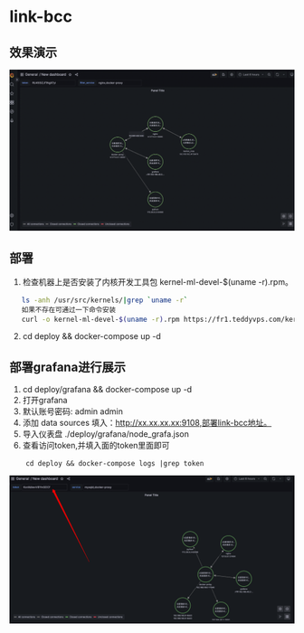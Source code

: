 # link-bcc

## 效果演示

![image](./images/1.png)

## 部署
1. 检查机器上是否安装了内核开发工具包 kernel-ml-devel-$(uname -r).rpm。 
```bash
   ls -anh /usr/src/kernels/|grep `uname -r`
   如果不存在可通过一下命令安装
   curl -o kernel-ml-devel-$(uname -r).rpm https://fr1.teddyvps.com/kernel/el7/kernel-ml-devel-$(uname -r).rpm && yum -y install kernel-ml-devel-$(uname -r).rpm
```

2. cd deploy && docker-compose up -d 


## 部署grafana进行展示

1. cd deploy/grafana && docker-compose up -d
2. 打开grafana 
3. 默认账号密码: admin admin
4. 添加 data sources 填入：http://xx.xx.xx.xx:9108,部署link-bcc地址。
5. 导入仪表盘 ./deploy/grafana/node_grafa.json
6. 查看访问token,并填入面的token里面即可
```
    cd deploy && docker-compose logs |grep token
``` 
![image](./images/2.png)
